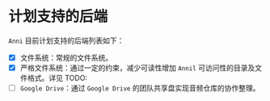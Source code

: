 # 计划支持的后端

`Anni` 目前计划支持的后端列表如下：

- [x] 文件系统：常规的文件系统。
- [x] 严格文件系统：通过一定的约束，减少可读性增加 `Annil` 可访问性的目录及文件格式。详见 TODO:
- [ ] `Google Drive`：通过 `Google Drive` 的团队共享盘实现音频仓库的协作整理。
